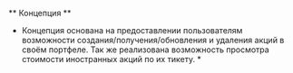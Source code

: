 ** Концепция **

* Концепция основана на предоставлении пользователям возможности создания/получения/обновления и удаления акций в своём портфеле. 
Так же реализована возможность просмотра стоимости иностранных акций по их тикету. *

